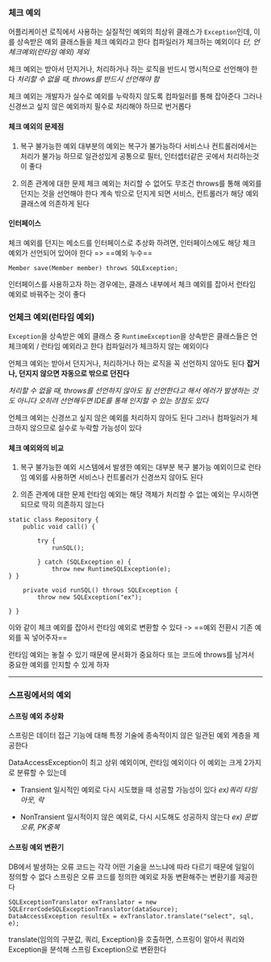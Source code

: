 
### 체크 예외
어플리케이션 로직에서 사용하는 실질적인 예외의 최상위 클래스가 `Exception`인데,
이를 상속받은 예외 클래스들을 체크 예외라고 한다
컴파일러가 체크하는 예외이다
*단, 언체크예외(런타임 예외) 제외*

체크 예외는 받아서 던지거나, 처리하거나 하는 로직을 반드시 명시적으로 선언해야 한다
*처리할 수 없을 때, throws를 반드시 선언해야 함*

체크 예외는 개발자가 실수로 예외를 누락하지 않도록 컴파일러를 통해 잡아준다
그러나 신경쓰고 싶지 않은 예외까지 필수로 처리해야 하므로 번거롭다

#### 체크 예외의 문제점
1. 복구 불가능한 예외
	대부분의 예외는 복구가 불가능하다
	서비스나 컨트롤러에서는 처리가 불가능 하므로 일관성있게 공통으로 필터, 인터셉터같은 곳에서 처리하는것이 좋다

2. 의존 관계에 대한 문제
	체크 예외는 처리할 수 없어도 무조건 throws를 통해 예외를 던지는 것을 선언해야 한다
	계속 밖으로 던지게 되면 서비스, 컨트롤러가 해당 예외 클래스에 의존하게 된다

#### 인터페이스
체크 예외를 던지는 메소드를 인터페이스로 추상화 하려면, 인터페이스에도 해당 체크 예외가 선언되어 있어야 한다 => ==예외 누수==
```
Member save(Member member) throws SQLException;
```

인터페이스를 사용하고자 하는 경우에는, 클래스 내부에서 체크 예외를 잡아서 런타임 예외로 바꿔주는 것이 좋다


### 언체크 예외(런타임 예외)
`Exception`을 상속받은 예외 클래스 중 `RuntimeException`을 상속받은 클래스들은 언체크예외 / 런타임 예외라고 한다
컴파일러가 체크하지 않는 예외이다

언체크 예외는 받아서 던지거나, 처리하거나 하는 로직을 꼭 선언하지 않아도 된다
**잡거나, 던지지 않으면 자동으로 밖으로 던진다**

*처리할 수 없을 때, throws를 선언하지 않아도 됨
선언한다고 해서 에러가 발생하는 것도 아니다
오히려 선언해두면 IDE를 통해 인지할 수 있는 장점도 있다*

언체크 예외는 신경쓰고 싶지 않은 예외를 처리하지 않아도 된다
그러나 컴파일러가 체크하지 않으므로 실수로 누락할 가능성이 있다

#### 체크 예외와의 비교
1. 복구 불가능한 예외
	시스템에서 발생한 예외는 대부분 복구 불가능 예외이므로 런타임 예외를 사용하면 서비스나 컨트롤러가 신경쓰지 않아도 된다

2. 의존 관계에 대한 문제
	런타임 예외는 해당 객체가 처리할 수 없는 예외는 무시하면 되므로 딱히 의존하지 않는다

```
static class Repository {
    public void call() {
		
        try {
            runSQL();
			
        } catch (SQLException e) {
            throw new RuntimeSQLException(e);
} }

    private void runSQL() throws SQLException {
        throw new SQLException("ex");

} }
```
이와 같이 체크 예외를 잡아서 런타임 예외로 변환할 수 있다
-> ==예외 전환시 기존 예외를 꼭 넣어주자==

런타임 예외는 놓칠 수 있기 때문에 문서화가 중요하다
또는 코드에 throws를 남겨서 중요한 예외를 인지할 수 있게 하자

***

### 스프링에서의 예외

#### 스프링 예외 추상화
스프링은 데이터 접근 기능에 대해 특정 기술에 종속적이지 않은 일관된 예외 계층을 제공한다

DataAccessException이 최고 상위 예외이며, 런타임 예외이다
이 예외는 크게 2가지로 분류할 수 있는데
- Transient
	일시적인 예외로 다시 시도했을 때 성공할 가능성이 있다
	*ex)쿼리 타임아웃, 락*

- NonTransient
	일시적이지 않은 예외로, 다시 시도해도 성공하지 않는다
	*ex) 문법오류, PK중복*


#### 스프링 예외 변환기
DB에서 발생하는 오류 코드는 각각 어떤 기술을 쓰느냐에 따라 다르기 때문에 일일이 정의할 수 없다
스프링은 오류 코드를 정의한 예외로 자동 변환해주는 변환기를 제공한다
```
SQLExceptionTranslator exTranslator = new SQLErrorCodeSQLExceptionTranslator(dataSource);
DataAccessException resultEx = exTranslator.translate("select", sql, e);
```

translate(임의의 구분값, 쿼리, Exception)을 호출하면, 스프링이 알아서 쿼리와 Exception을 분석해 스프링 Exception으로 변환한다